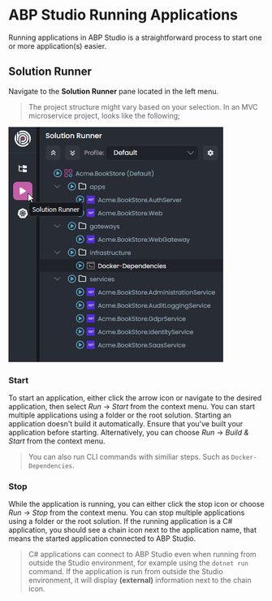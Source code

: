 # ABP Studio Running Applications

Running applications in ABP Studio is a straightforward process to start one or more application(s) easier.

## Solution Runner

Navigate to the **Solution Runner** pane located in the left menu.

> The project structure might vary based on your selection. In an MVC microservice project, looks like the following;

![solution-runner](images/solution-runner/solution-runner.png)

### Start

To start an application, either click the arrow icon or navigate to the desired application, then select *Run* -> *Start* from the context menu. You can start multiple applications using a folder or the root solution. Starting an application doesn't build it automatically. Ensure that you've built your application before starting. Alternatively, you can choose *Run* -> *Build & Start* from the context menu.

> You can also run CLI commands with similiar steps. Such as `Docker-Dependencies`.

### Stop

While the application is running, you can either click the stop icon or choose *Run* -> *Stop* from the context menu. You can stop multiple applications using a folder or the root solution. If the running application is a C# application, you should see a chain icon next to the application name, that means the started application connected to ABP Studio.

> C# applications can connect to ABP Studio even when running from outside the Studio environment, for example using the `dotnet run` command. If the application is run from outside the Studio environment, it will display **(external)** information next to the chain icon.